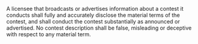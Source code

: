 A licensee that broadcasts or advertises information about a contest it conducts shall fully and accurately disclose the material terms of the contest, and shall conduct the contest substantially as announced or advertised. No contest description shall be false, misleading or deceptive with respect to any material term.
              


